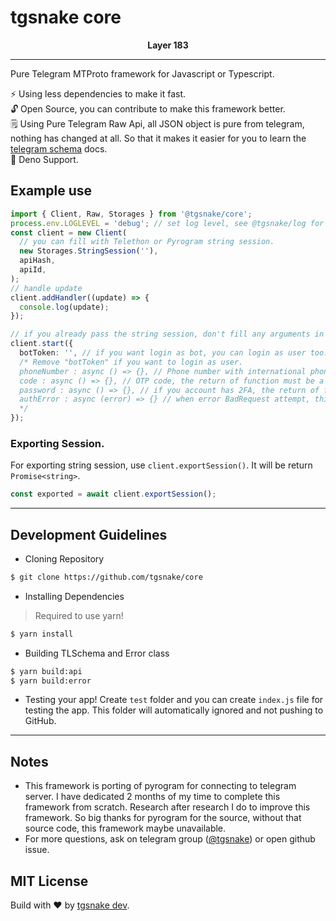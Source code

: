 # tgsnake core

<center>  
  <b>Layer 183</b>  
</center>
   
---   
  
Pure Telegram MTProto framework for Javascript or Typescript.

⚡ Using less dependencies to make it fast.  
🔓 Open Source, you can contribute to make this framework better.  
🗒️ Using Pure Telegram Raw Api, all JSON object is pure from telegram, nothing has changed at all. So that it makes it easier for you to learn the [telegram schema](https://core.telegram.org/schema) docs.  
🦕 Deno Support.

## Example use

```typescript
import { Client, Raw, Storages } from '@tgsnake/core';
process.env.LOGLEVEL = 'debug'; // set log level, see @tgsnake/log for more information.
const client = new Client(
  // you can fill with Telethon or Pyrogram string session.
  new Storages.StringSession(''),
  apiHash,
  apiId,
);
// handle update
client.addHandler((update) => {
  console.log(update);
});

// if you already pass the string session, don't fill any arguments in start function, leave it empty.
client.start({
  botToken: '', // if you want login as bot, you can login as user too.
  /* Remove "botToken" if you want to login as user.
  phoneNumber : async () => {}, // Phone number with international phone code (include plus sign (+)) will be used to login, the return of function must be a string.
  code : async () => {}, // OTP code, the return of function must be a string.
  password : async () => {}, // if you account has 2FA, the return of function must be a string.
  authError : async (error) => {} // when error BadRequest attempt, this function will be running.
  */
});
```

### Exporting Session.

For exporting string session, use `client.exportSession()`. It will be return `Promise<string>`.

```typescript
const exported = await client.exportSession();
```

---

## Development Guidelines

- Cloning Repository

```bash
$ git clone https://github.com/tgsnake/core
```

- Installing Dependencies

> Required to use yarn!

```bash
$ yarn install
```

- Building TLSchema and Error class

```bash
$ yarn build:api
$ yarn build:error
```

- Testing your app! Create `test` folder and you can create `index.js` file for testing the app. This folder will automatically ignored and not pushing to GitHub.

---

## Notes

- This framework is porting of pyrogram for connecting to telegram server. I have dedicated 2 months of my time to complete this framework from scratch. Research after research I do to improve this framework. So big thanks for pyrogram for the source, without that source code, this framework maybe unavailable.
- For more questions, ask on telegram group ([@tgsnake](https://t.me/tgsnake)) or open github issue.

## MIT License

Build with ♥️ by [tgsnake dev](https://t.me/tgsnakechat).
